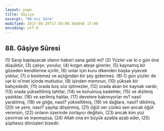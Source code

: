 ```yaml
---
layout: page
title: Gâşiye
excerpt: "88'nci Sûre"
modified: 2017-08-29T17:50:00.564948 17:00
encoding: utf-8
---
```


## 88. Gâşiye Sûresi

(1) Sarıp kaplayacak olanın haberi sana geldi mi?
(2) Yüzler var ki o gün öne düşüktür,
(3) çalışır, yorulur,
(4) kızgın ateşe girerler,
(5) kaynamış bir gözeden kendilerine içirilir,
(6) onlar için kuru dikenden başka yiyecek yoktur,
(7) o beslemez ve açlığından bir şey gidermez.
(8) O gün yüzler de var ki ni’met içinde mutludur,
(9) işinden memnun,
(10) yüksek bir bahçededir,
(11) orada boş söz işitmezler,
(12) orada akan bir kaynak vardır,
(13) orada yükseltilmiş tahtlar,
(14) ve konulmuş kadehler,
(15) ve dizilmiş yastıklar,
(16) ve serilmiş halılar,
(17) develere bakmıyorlar mı? nasıl yaratılmış,
(18) ve göğe, nasıl? yükseltilmiş,
(19) ve dağlara, nasıl? dikilmiş,
(20) ve yere, nasıl? yayılıp döşenmiş,
(21) öğüt ver çünkü sen ancak öğüt verensin,
(22) onların üzerinde zorlayıcı değilsin,
(23) ancak kim yüz çevirirse ve inanmazsa,
(24) Allah ona en büyük azabla azab eder, 
(25) şüphesiz dönüşleri bizedir.
